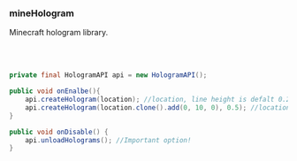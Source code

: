 <h3>mineHologram</h3>
Minecraft hologram library.
<br>
<br>
<br>


```java

private final HologramAPI api = new HologramAPI();

public void onEnalbe(){     
    api.createHologram(location); //location, line height is defalt 0.25
    api.createHologram(location.clone().add(0, 10, 0), 0.5); //location and line height
}

public void onDisable() {
    api.unloadHolograms(); //Important option!
}

```
